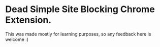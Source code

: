 <h1>Dead Simple Site Blocking Chrome Extension.</h1>

<p>This was made mostly for learning purposes, so any feedback here is welcome :)</p>
